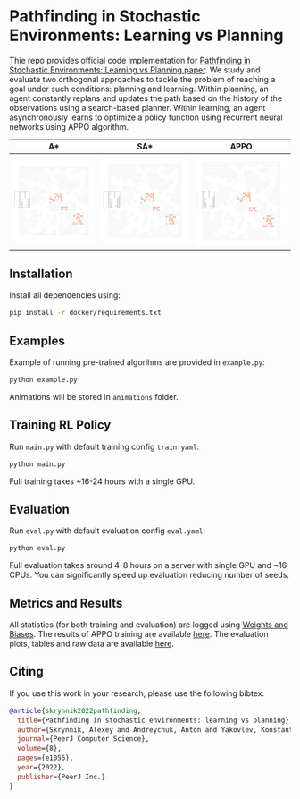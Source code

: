 # Pathfinding in Stochastic Environments: Learning vs Planning

Thie repo provides official code implementation for [Pathfinding in Stochastic Environments: Learning vs Planning paper](https://peerj.com/articles/cs-1056/). 
We study and evaluate two orthogonal approaches to tackle the problem of reaching a goal under such conditions: planning and learning. Within planning, an agent constantly replans and updates the path based on the history of the observations using a search-based planner. Within learning, an agent asynchronously learns to optimize a policy function using recurrent neural networks using APPO algorithm.

| A*                                                                                                                                                                                                           | SA*                                                                                                                                                                                                           | APPO                                                                                                                                                                                                      |
|--------------------------------------------------------------------------------------------------------------------------------------------------------------------------------------------------------------|---------------------------------------------------------------------------------------------------------------------------------------------------------------------------------------------------------------|-----------------------------------------------------------------------------------------------------------------------------------------------------------------------------------------------------------|
| [![Pogema logo](https://raw.githubusercontent.com/Tviskaron/pogema-svg/212675dbc8a11edef4b4b5cbf60f46617986d6ff/wc3-tranquilpaths-002-a_star.svg)](https://github.com/Tviskaron/pogema-stochastic-obstacles) | [![Pogema logo](https://raw.githubusercontent.com/Tviskaron/pogema-svg/212675dbc8a11edef4b4b5cbf60f46617986d6ff/wc3-tranquilpaths-002-sa_star.svg)](https://github.com/Tviskaron/pogema-stochastic-obstacles) | [![Pogema logo](https://raw.githubusercontent.com/Tviskaron/pogema-svg/212675dbc8a11edef4b4b5cbf60f46617986d6ff/wc3-tranquilpaths-002-ppo.svg)](https://github.com/Tviskaron/pogema-stochastic-obstacles) |

## Installation
Install all dependencies using:
```bash
pip install -r docker/requirements.txt
```

## Examples

Example of running pre-trained algorihms are provided in ```example.py```:
```bash
python example.py
```
Animations will be stored in ``animations`` folder.

## Training RL Policy
Run ```main.py``` with default training config ```train.yaml```:
```bash
python main.py
```
Full training takes ~16-24 hours with a single GPU.

## Evaluation

Run ```eval.py``` with default evaluation config ```eval.yaml```:
```bash
python eval.py
```
Full evaluation takes around 4-8 hours on a server with single GPU and ~16 CPUs. You can significantly speed up evaluation reducing number of seeds. 

## Metrics and Results
All statistics (for both training and evaluation) are logged using [Weights and Biases](https://wandb.ai/). 
The results of APPO training are available [here](https://wandb.ai/tviskaron/Pathfinding-in-stochastic-environments-APPO-training?workspace=user-tviskaron).
The evaluation plots, tables and raw data are available [here](https://wandb.ai/tviskaron/Pathfinding-in-stochastic-environments-evaluation/runs/2eycut8x/files/results/eval_dir/0001).

## Citing
If you use this work in your research, please use the following bibtex:
```bibtex
@article{skrynnik2022pathfinding,
  title={Pathfinding in stochastic environments: learning vs planning},
  author={Skrynnik, Alexey and Andreychuk, Anton and Yakovlev, Konstantin and Panov, Aleksandr},
  journal={PeerJ Computer Science},
  volume={8},
  pages={e1056},
  year={2022},
  publisher={PeerJ Inc.}
}
```

